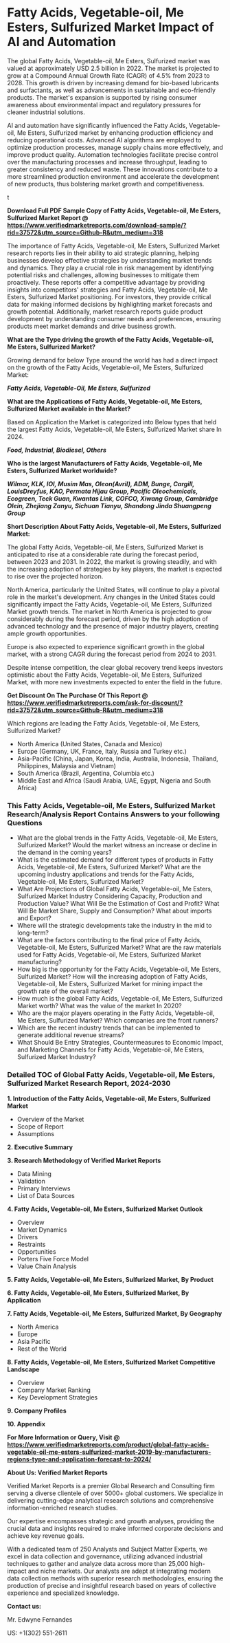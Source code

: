 <meta name="title" content="Global Fatty Acids, Vegetable-oil, Me Esters, Sulfurized Market Impact of AI and Automation"><meta name="description" content="The global Fatty Acids, Vegetable-oil, Me Esters, Sulfurized market was valued at approximately USD 2.5 billion in 2022. The market is projected to grow at a Compound "><meta name="title" content="Fatty Acids, Vegetable-oil, Me Esters, Sulfurized Market Size, Share, Scope, Trends, Growth, Opportunities, Analysis, Forecast"><h1>Fatty Acids, Vegetable-oil, Me Esters, Sulfurized Market Impact of AI and Automation</h1><p>The global Fatty Acids, Vegetable-oil, Me Esters, Sulfurized market was valued at approximately USD 2.5 billion in 2022. The market is projected to grow at a Compound Annual Growth Rate (CAGR) of 4.5% from 2023 to 2028. This growth is driven by increasing demand for bio-based lubricants and surfactants, as well as advancements in sustainable and eco-friendly products. The market's expansion is supported by rising consumer awareness about environmental impact and regulatory pressures for cleaner industrial solutions.</p><p>AI and automation have significantly influenced the Fatty Acids, Vegetable-oil, Me Esters, Sulfurized market by enhancing production efficiency and reducing operational costs. Advanced AI algorithms are employed to optimize production processes, manage supply chains more effectively, and improve product quality. Automation technologies facilitate precise control over the manufacturing processes and increase throughput, leading to greater consistency and reduced waste. These innovations contribute to a more streamlined production environment and accelerate the development of new products, thus bolstering market growth and competitiveness.</p>t</p><p id="" class=""><strong>Download Full PDF Sample Copy of Fatty Acids, Vegetable-oil, Me Esters, Sulfurized Market Report @ <a href="https://www.verifiedmarketreports.com/download-sample/?rid=37572&utm_source=Github-R&utm_medium=318" target="_blank">https://www.verifiedmarketreports.com/download-sample/?rid=37572&utm_source=Github-R&utm_medium=318</a></strong></p><p>The importance of&nbsp;Fatty Acids, Vegetable-oil, Me Esters, Sulfurized Market research reports lies in their ability to aid strategic planning, helping businesses develop effective strategies by understanding market trends and dynamics. They play a crucial role in risk management by identifying potential risks and challenges, allowing businesses to mitigate them proactively. These reports offer a competitive advantage by providing insights into competitors' strategies and Fatty Acids, Vegetable-oil, Me Esters, Sulfurized Market positioning. For investors, they provide critical data for making informed decisions by highlighting market forecasts and growth potential. Additionally, market research reports guide product development by understanding consumer needs and preferences, ensuring products meet market demands and drive business growth.</p><p><strong>What are the&nbsp;Type driving the growth of the Fatty Acids, Vegetable-oil, Me Esters, Sulfurized Market?</strong></p><p id="" class="">Growing demand for below Type around the world has had a direct impact on the growth of the Fatty Acids, Vegetable-oil, Me Esters, Sulfurized Market:</p><em><strong>Fatty Acids, Vegetable-Oil, Me Esters, Sulfurized</strong></em></p><strong>What are the&nbsp;Applications&nbsp;of Fatty Acids, Vegetable-oil, Me Esters, Sulfurized Market available in the Market?</strong></p><p id="" class="">Based on Application the Market is categorized into Below types that held the largest Fatty Acids, Vegetable-oil, Me Esters, Sulfurized Market share In 2024.</p><em><strong>Food, Industrial, Biodiesel, Others</strong></em></p><strong>Who is the largest Manufacturers of Fatty Acids, Vegetable-oil, Me Esters, Sulfurized Market worldwide?</strong></p><p><em><strong>Wilmar, KLK, IOI, Musim Mas, Oleon(Avril), ADM, Bunge, Cargill, LouisDreyfus, KAO, Permata Hijau Group, Pacific Oleochemicals, Ecogreen, Teck Guan, Kwantas Link, COFCO, Xiwang Group, Cambridge Olein, Zhejiang Zanyu, Sichuan Tianyu, Shandong Jinda Shuangpeng Group</strong></em></p><p id="" class=""><strong>Short Description About Fatty Acids, Vegetable-oil, Me Esters, Sulfurized Market:</strong></p><p>The global Fatty Acids, Vegetable-oil, Me Esters, Sulfurized Market is anticipated to rise at a considerable rate during the forecast period, between 2023 and 2031. In 2022, the market is growing steadily, and with the increasing adoption of strategies by key players, the market is expected to rise over the projected horizon.</p><p>North America, particularly the United States, will continue to play a pivotal role in the market's development. Any changes in the United States could significantly impact the Fatty Acids, Vegetable-oil, Me Esters, Sulfurized Market growth trends. The market in North America is projected to grow considerably during the forecast period, driven by the high adoption of advanced technology and the presence of major industry players, creating ample growth opportunities.</p><p>Europe is also expected to experience significant growth in the global market, with a strong CAGR during the forecast period from 2024 to 2031.</p><p>Despite intense competition, the clear global recovery trend keeps investors optimistic about the Fatty Acids, Vegetable-oil, Me Esters, Sulfurized Market, with more new investments expected to enter the field in the future.</p><p id="" class=""><strong>Get Discount On The Purchase Of This Report @ <a href="https://www.verifiedmarketreports.com/ask-for-discount/?rid=37572&utm_source=Github-R&utm_medium=318" target="_blank">https://www.verifiedmarketreports.com/ask-for-discount/?rid=37572&utm_source=Github-R&utm_medium=318</a></strong></p>Which regions are leading the Fatty Acids, Vegetable-oil, Me Esters, Sulfurized Market?</p><ul><li>North America (United States, Canada and Mexico)</li><li>Europe (Germany, UK, France, Italy, Russia and Turkey etc.)</li><li>Asia-Pacific (China, Japan, Korea, India, Australia, Indonesia, Thailand, Philippines, Malaysia and Vietnam)</li><li>South America (Brazil, Argentina, Columbia etc.)</li><li>Middle East and Africa (Saudi Arabia, UAE, Egypt, Nigeria and South Africa)</li></ul><h3 id="" class="">This Fatty Acids, Vegetable-oil, Me Esters, Sulfurized Market Research/Analysis Report Contains Answers to your following Questions</h3><ul><li>What are the global trends in the Fatty Acids, Vegetable-oil, Me Esters, Sulfurized Market? Would the market witness an increase or decline in the demand in the coming years?</li><li>What is the estimated demand for different types of products in Fatty Acids, Vegetable-oil, Me Esters, Sulfurized Market? What are the upcoming industry applications and trends for the Fatty Acids, Vegetable-oil, Me Esters, Sulfurized Market?</li><li>What Are Projections of Global Fatty Acids, Vegetable-oil, Me Esters, Sulfurized Market Industry Considering Capacity, Production and Production Value? What Will Be the Estimation of Cost and Profit? What Will Be Market Share, Supply and Consumption? What about imports and Export?</li><li>Where will the strategic developments take the industry in the mid to long-term?</li><li>What are the factors contributing to the final price of Fatty Acids, Vegetable-oil, Me Esters, Sulfurized Market? What are the raw materials used for Fatty Acids, Vegetable-oil, Me Esters, Sulfurized Market manufacturing?</li><li>How big is the opportunity for the Fatty Acids, Vegetable-oil, Me Esters, Sulfurized Market? How will the increasing adoption of Fatty Acids, Vegetable-oil, Me Esters, Sulfurized Market for mining impact the growth rate of the overall market?</li><li>How much is the global Fatty Acids, Vegetable-oil, Me Esters, Sulfurized Market worth? What was the value of the market In 2020?</li><li>Who are the major players operating in the Fatty Acids, Vegetable-oil, Me Esters, Sulfurized Market? Which companies are the front runners?</li><li>Which are the recent industry trends that can be implemented to generate additional revenue streams?</li><li>What Should Be Entry Strategies, Countermeasures to Economic Impact, and Marketing Channels for Fatty Acids, Vegetable-oil, Me Esters, Sulfurized Market Industry?</li></ul><h3 id="" class="">Detailed TOC of Global Fatty Acids, Vegetable-oil, Me Esters, Sulfurized Market Research Report, 2024-2030</h3><p id="" class=""><strong>1. Introduction of the Fatty Acids, Vegetable-oil, Me Esters, Sulfurized Market</strong></p><ul><li>Overview of the Market</li><li>Scope of Report</li><li>Assumptions</li></ul><p id="" class=""><strong>2. Executive Summary</strong></p><p id="" class=""><strong>3. Research Methodology of Verified Market Reports</strong></p><ul><li>Data Mining</li><li>Validation</li><li>Primary Interviews</li><li>List of Data Sources</li></ul><p id="" class=""><strong>4. Fatty Acids, Vegetable-oil, Me Esters, Sulfurized Market Outlook</strong></p><ul><li>Overview</li><li>Market Dynamics</li><li>Drivers</li><li>Restraints</li><li>Opportunities</li><li>Porters Five Force Model</li><li>Value Chain Analysis</li></ul><p id="" class=""><strong>5. Fatty Acids, Vegetable-oil, Me Esters, Sulfurized Market, By Product</strong></p><p id="" class=""><strong>6. Fatty Acids, Vegetable-oil, Me Esters, Sulfurized Market, By Application</strong></p><p id="" class=""><strong>7. Fatty Acids, Vegetable-oil, Me Esters, Sulfurized Market, By Geography</strong></p><ul><li>North America</li><li>Europe</li><li>Asia Pacific</li><li>Rest of the World</li></ul><p id="" class=""><strong>8. Fatty Acids, Vegetable-oil, Me Esters, Sulfurized Market Competitive Landscape</strong></p><ul><li>Overview</li><li>Company Market Ranking</li><li>Key Development Strategies</li></ul><p id="" class=""><strong>9. Company Profiles</strong></p><p id="" class=""><strong>10. Appendix</strong></p><p id="" class=""><strong>For More Information or Query, Visit @ <a href="https://www.verifiedmarketreports.com/product/global-fatty-acids-vegetable-oil-me-esters-sulfurized-market-2019-by-manufacturers-regions-type-and-application-forecast-to-2024/" target="_blank">https://www.verifiedmarketreports.com/product/global-fatty-acids-vegetable-oil-me-esters-sulfurized-market-2019-by-manufacturers-regions-type-and-application-forecast-to-2024/</a></strong></p><p id="" class=""><strong>About Us: Verified Market Reports</strong></p><p id="" class="">Verified Market Reports is a premier Global Research and Consulting firm serving a diverse clientele of over 5000+ global customers. We specialize in delivering cutting-edge analytical research solutions and comprehensive information-enriched research studies.</p><p id="" class="">Our expertise encompasses strategic and growth analyses, providing the crucial data and insights required to make informed corporate decisions and achieve key revenue goals.</p><p id="" class="">With a dedicated team of 250 Analysts and Subject Matter Experts, we excel in data collection and governance, utilizing advanced industrial techniques to gather and analyze data across more than 25,000 high-impact and niche markets. Our analysts are adept at integrating modern data collection methods with superior research methodologies, ensuring the production of precise and insightful research based on years of collective experience and specialized knowledge.</p><p id="" class=""><strong>Contact us:</strong></p><p id="" class="">Mr. Edwyne Fernandes</p><p id="" class="">US: +1(302) 551-2611</p>
